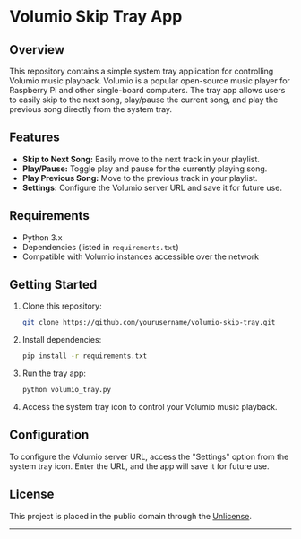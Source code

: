 # Volumio Skip Tray App

## Overview

This repository contains a simple system tray application for controlling Volumio music playback. Volumio is a popular open-source music player for Raspberry Pi and other single-board computers. The tray app allows users to easily skip to the next song, play/pause the current song, and play the previous song directly from the system tray.

## Features

- **Skip to Next Song:** Easily move to the next track in your playlist.
- **Play/Pause:** Toggle play and pause for the currently playing song.
- **Play Previous Song:** Move to the previous track in your playlist.
- **Settings:** Configure the Volumio server URL and save it for future use.

## Requirements

- Python 3.x
- Dependencies (listed in `requirements.txt`)
- Compatible with Volumio instances accessible over the network

## Getting Started

1. Clone this repository:

    ```bash
    git clone https://github.com/yourusername/volumio-skip-tray.git
    ```

2. Install dependencies:

    ```bash
    pip install -r requirements.txt
    ```

3. Run the tray app:

    ```bash
    python volumio_tray.py
    ```

4. Access the system tray icon to control your Volumio music playback.

## Configuration

To configure the Volumio server URL, access the "Settings" option from the system tray icon. Enter the URL, and the app will save it for future use.

## License

This project is placed in the public domain through the [Unlicense](LICENSE).

---

